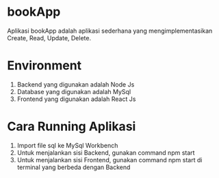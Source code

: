# bookApp
Aplikasi bookApp adalah aplikasi sederhana yang mengimplementasikan Create, Read, Update, Delete.

# Environment
1. Backend yang digunakan adalah Node Js
2. Database yang digunakan adalah MySql
3. Frontend yang digunakan adalah React Js

# Cara Running Aplikasi
1. Import file sql ke MySql Workbench
2. Untuk menjalankan sisi Backend, gunakan command npm start
3. Untuk menjalankan sisi Frontend, gunakan command npm start di terminal yang berbeda dengan Backend 
